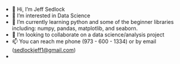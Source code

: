 - 👋 Hi, I’m Jeff Sedlock
- 👀 I’m interested in Data Science
- 🌱 I’m currently learning python and some of the beginner libraries including: numpy, pandas, matplotlib, and seaborn.
- 💞️ I’m looking to collaborate on a data science/analysis project
- 📫 You can reach me phone (973 - 600 - 1334) or by email (sedlockjeff1@gmail.com)
- 


